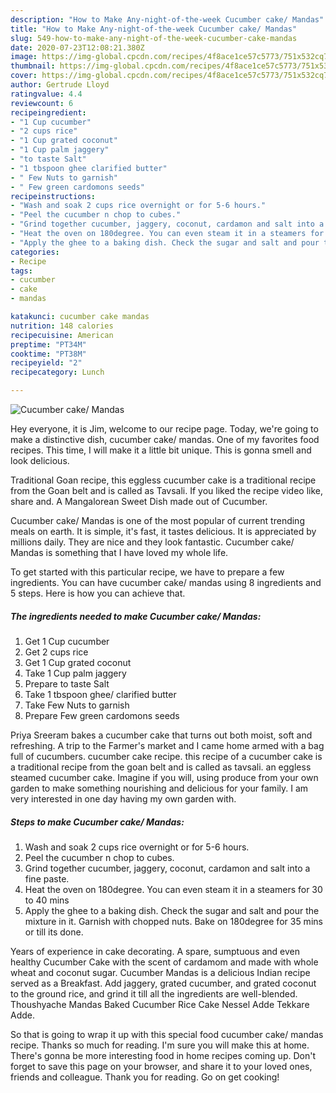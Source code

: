 ```yaml
---
description: "How to Make Any-night-of-the-week Cucumber cake/ Mandas"
title: "How to Make Any-night-of-the-week Cucumber cake/ Mandas"
slug: 549-how-to-make-any-night-of-the-week-cucumber-cake-mandas
date: 2020-07-23T12:08:21.380Z
image: https://img-global.cpcdn.com/recipes/4f8ace1ce57c5773/751x532cq70/cucumber-cake-mandas-recipe-main-photo.jpg
thumbnail: https://img-global.cpcdn.com/recipes/4f8ace1ce57c5773/751x532cq70/cucumber-cake-mandas-recipe-main-photo.jpg
cover: https://img-global.cpcdn.com/recipes/4f8ace1ce57c5773/751x532cq70/cucumber-cake-mandas-recipe-main-photo.jpg
author: Gertrude Lloyd
ratingvalue: 4.4
reviewcount: 6
recipeingredient:
- "1 Cup cucumber"
- "2 cups rice"
- "1 Cup grated coconut"
- "1 Cup palm jaggery"
- "to taste Salt"
- "1 tbspoon ghee clarified butter"
- " Few Nuts to garnish"
- " Few green cardomons seeds"
recipeinstructions:
- "Wash and soak 2 cups rice overnight or for 5-6 hours."
- "Peel the cucumber n chop to cubes."
- "Grind together cucumber, jaggery, coconut, cardamon and salt into a fine paste."
- "Heat the oven on 180degree. You can even steam it in a steamers for 30 to 40 mins"
- "Apply the ghee to a baking dish. Check the sugar and salt and pour the mixture in it. Garnish with chopped nuts. Bake on 180degree for 35 mins or till its done."
categories:
- Recipe
tags:
- cucumber
- cake
- mandas

katakunci: cucumber cake mandas 
nutrition: 148 calories
recipecuisine: American
preptime: "PT34M"
cooktime: "PT38M"
recipeyield: "2"
recipecategory: Lunch

---
```



![Cucumber cake/ Mandas](https://img-global.cpcdn.com/recipes/4f8ace1ce57c5773/751x532cq70/cucumber-cake-mandas-recipe-main-photo.jpg)

Hey everyone, it is Jim, welcome to our recipe page. Today, we're going to make a distinctive dish, cucumber cake/ mandas. One of my favorites food recipes. This time, I will make it a little bit unique. This is gonna smell and look delicious.

Traditional Goan recipe, this eggless cucumber cake is a traditional recipe from the Goan belt and is called as Tavsali. If you liked the recipe video like, share and. A Mangalorean Sweet Dish made out of Cucumber.

Cucumber cake/ Mandas is one of the most popular of current trending meals on earth. It is simple, it's fast, it tastes delicious. It is appreciated by millions daily. They are nice and they look fantastic. Cucumber cake/ Mandas is something that I have loved my whole life.


To get started with this particular recipe, we have to prepare a few ingredients. You can have cucumber cake/ mandas using 8 ingredients and 5 steps. Here is how you can achieve that.

<!--inarticleads1-->

##### The ingredients needed to make Cucumber cake/ Mandas:

1. Get 1 Cup cucumber
1. Get 2 cups rice
1. Get 1 Cup grated coconut
1. Take 1 Cup palm jaggery
1. Prepare to taste Salt
1. Take 1 tbspoon ghee/ clarified butter
1. Take  Few Nuts to garnish
1. Prepare  Few green cardomons seeds


Priya Sreeram bakes a cucumber cake that turns out both moist, soft and refreshing. A trip to the Farmer&#39;s market and I came home armed with a bag full of cucumbers. cucumber cake recipe. this recipe of a cucumber cake is a traditional recipe from the goan belt and is called as tavsali. an eggless steamed cucumber cake. Imagine if you will, using produce from your own garden to make something nourishing and delicious for your family. I am very interested in one day having my own garden with. 

<!--inarticleads2-->

##### Steps to make Cucumber cake/ Mandas:

1. Wash and soak 2 cups rice overnight or for 5-6 hours.
1. Peel the cucumber n chop to cubes.
1. Grind together cucumber, jaggery, coconut, cardamon and salt into a fine paste.
1. Heat the oven on 180degree. You can even steam it in a steamers for 30 to 40 mins
1. Apply the ghee to a baking dish. Check the sugar and salt and pour the mixture in it. Garnish with chopped nuts. Bake on 180degree for 35 mins or till its done.


Years of experience in cake decorating. A spare, sumptuous and even healthy Cucumber Cake with the scent of cardamom and made with whole wheat and coconut sugar. Cucumber Mandas is a delicious Indian recipe served as a Breakfast. Add jaggery, grated cucumber, and grated coconut to the ground rice, and grind it till all the ingredients are well-blended. Thoushyache Mandas Baked Cucumber Rice Cake Nessel Adde Tekkare Adde. 

So that is going to wrap it up with this special food cucumber cake/ mandas recipe. Thanks so much for reading. I'm sure you will make this at home. There's gonna be more interesting food in home recipes coming up. Don't forget to save this page on your browser, and share it to your loved ones, friends and colleague. Thank you for reading. Go on get cooking!
